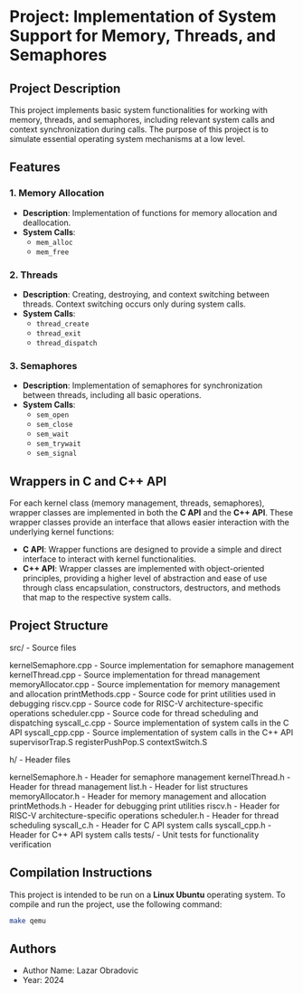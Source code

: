 
# Project: Implementation of System Support for Memory, Threads, and Semaphores

## Project Description

This project implements basic system functionalities for working with memory, threads, and semaphores, including relevant system calls and context synchronization during calls. The purpose of this project is to simulate essential operating system mechanisms at a low level.

## Features

### 1. Memory Allocation
- **Description**: Implementation of functions for memory allocation and deallocation.
- **System Calls**:
  - `mem_alloc`
  - `mem_free`

### 2. Threads
- **Description**: Creating, destroying, and context switching between threads. Context switching occurs only during system calls.
- **System Calls**:
  - `thread_create`
  - `thread_exit`
  - `thread_dispatch`

### 3. Semaphores
- **Description**: Implementation of semaphores for synchronization between threads, including all basic operations.
- **System Calls**:
  - `sem_open`
  - `sem_close`
  - `sem_wait`
  - `sem_trywait`
  - `sem_signal`

## Wrappers in C and C++ API

For each kernel class (memory management, threads, semaphores), wrapper classes are implemented in both the **C API** and the **C++ API**. These wrapper classes provide an interface that allows easier interaction with the underlying kernel functions:

- **C API**: Wrapper functions are designed to provide a simple and direct interface to interact with kernel functionalities.
- **C++ API**: Wrapper classes are implemented with object-oriented principles, providing a higher level of abstraction and ease of use through class encapsulation, constructors, destructors, and methods that map to the respective system calls.

## Project Structure

src/ - Source files

kernelSemaphore.cpp - Source implementation for semaphore management
kernelThread.cpp - Source implementation for thread management
memoryAllocator.cpp - Source implementation for memory management and allocation
printMethods.cpp - Source code for print utilities used in debugging
riscv.cpp - Source code for RISC-V architecture-specific operations
scheduler.cpp - Source code for thread scheduling and dispatching
syscall_c.cpp - Source implementation of system calls in the C API
syscall_cpp.cpp - Source implementation of system calls in the C++ API
supervisorTrap.S
registerPushPop.S
contextSwitch.S

h/ - Header files

kernelSemaphore.h - Header for semaphore management
kernelThread.h - Header for thread management
list.h - Header for list structures
memoryAllocator.h - Header for memory management and allocation
printMethods.h - Header for debugging print utilities
riscv.h - Header for RISC-V architecture-specific operations
scheduler.h - Header for thread scheduling
syscall_c.h - Header for C API system calls
syscall_cpp.h - Header for C++ API system calls
tests/ - Unit tests for functionality verification

## Compilation Instructions

This project is intended to be run on a **Linux Ubuntu** operating system. To compile and run the project, use the following command:

```bash
make qemu
```

## Authors

- Author Name: Lazar Obradovic
- Year: 2024

